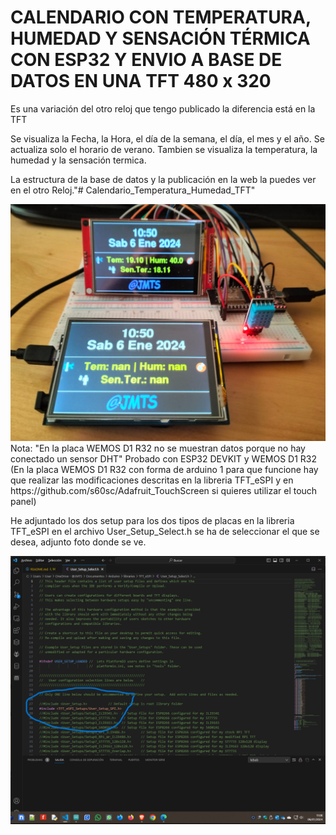 <h1>CALENDARIO CON TEMPERATURA, HUMEDAD Y SENSACIÓN TÉRMICA CON ESP32 Y ENVIO A BASE DE DATOS EN UNA TFT 480 x 320</h1>

Es una variación del otro reloj que tengo publicado la diferencia está en la TFT

Se visualiza la Fecha, la Hora, el día de la semana, el día, el mes y el año.
Se actualiza solo el horario de verano.
Tambien se visualiza la temperatura, la humedad y la sensación termica.

La estructura de la base de datos y la publicación en la web la puedes ver en el otro Reloj."# Calendario_Temperatura_Humedad_TFT" 

<img src="Calendario_Temperatura_Humedad_TFT.jpg" alt="Calendario_Temperatura_Humedad_TFT" />
Nota: "En la placa WEMOS D1 R32 no se muestran datos porque no hay conectado un sensor DHT"
Probado con ESP32 DEVKIT y WEMOS D1 R32 (En la placa WEMOS D1 R32 con forma de arduino 1 para que funcione hay que realizar las modificaciones descritas en la libreria TFT_eSPI y en https://github.com/s60sc/Adafruit_TouchScreen si quieres utilizar el touch panel)

He adjuntado los dos setup para los dos tipos de placas en la libreria TFT_eSPI en el archivo User_Setup_Select.h se ha de seleccionar el que se desea, adjunto foto donde se ve.

<img src="User_Select_Setup.png" alt="User_Select_Setup para la libreria TFT_eSPI" />
